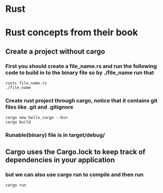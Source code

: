 # Rust
# Rust concepts from their book

## Create a project without cargo
### First you should create a file_name.rs and run the following code to build in to the binary file so by ./file_name run that
```
rustc file_name.rs
./file_name
```

### Create rust project through cargo, notice that it contains git files like .git and .gitignore
```
cargo new hello_cargo --bin
cargo build
```
### Runable(binary) file is in target/debug/

## Cargo uses the Cargo.lock to keep track of dependencies in your application

### but we can also use cargo run to compile and then run
```
cargo run
```
